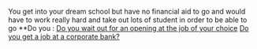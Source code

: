 You get into your dream school but have no financial aid to go and would have to work really hard and take out lots of student in order to be able to go
**Do you :
[Do you wait out for an opening at the job of your choice]()
[Do you get a job at a corporate bank?]()

